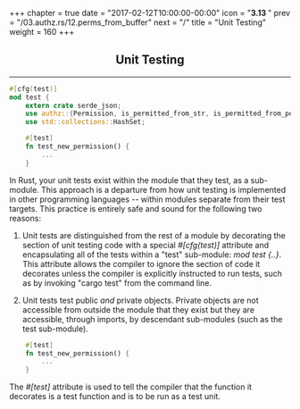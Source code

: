 +++
chapter = true
date = "2017-02-12T10:00:00-00:00"
icon = "<b>3.13 </b>"
prev = "/03.authz.rs/12.perms_from_buffer"
next = "/"
title = "Unit Testing"
weight = 160
+++

## <center>Unit Testing</center>
<hr/>

```rust
#[cfg(test)]
mod test {
    extern crate serde_json;
    use authz::{Permission, is_permitted_from_str, is_permitted_from_perm, perms_from_buffer};
    use std::collections::HashSet;

    #[test]
    fn test_new_permission() {
        ...
    }
```

In Rust, your unit tests exist within the module that they test, as a sub-module.  This approach is a departure from how unit testing is implemented in other programming languages -- within modules separate from their test targets.  This practice is entirely safe and sound for the following two reasons:

1. Unit tests are distinguished from the rest of a module  by decorating the section of unit testing code with a special *#[cfg(test)]* attribute and encapsulating all of the tests within a "test" sub-module: *mod test {..}*.  This attribute allows the compiler to ignore the section of code it decorates unless the compiler is explicitly instructed to run tests, such as by invoking "cargo test" from the command line.

2. Unit tests test public *and* private objects.  Private objects are not accessible from outside the module that they exist but they are accessible, through imports, by descendant sub-modules (such as the test sub-module).

```rust
    #[test]
    fn test_new_permission() {
        ...
    }
```
The *#[test]* attribute is used to tell the compiler that the function it decorates is a test function and is to be run as a test unit.
